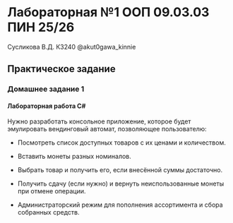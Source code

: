 # Лабораторная №1    ООП 09.03.03 ПИН 25/26

Сусликова В.Д. К3240     @akut0gawa_kinnie

## Практическое задание

### Домашнее задание 1

#### Лабораторная работа C#

Нужно разработать консольное приложение, которое будет эмулировать вендинговый автомат, позволяющее пользователю:

- Посмотреть список доступных товаров с их ценами и количеством.
  
- Вставить монеты разных номиналов.
  
- Выбрать товар и получить его, если внесённой суммы достаточно.
  
- Получить сдачу (если нужно) и вернуть неиспользованные монеты при отмене операции.
  
- Администраторский режим для пополнения ассортимента и сбора собранных средств.
